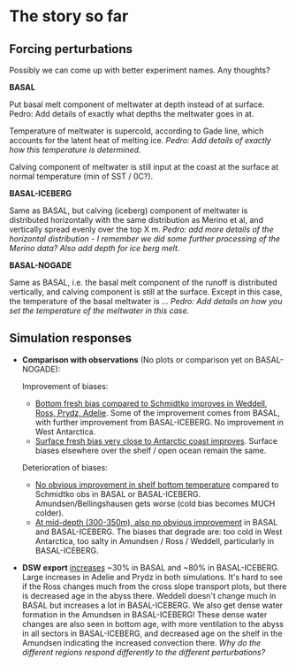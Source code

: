 # The story so far

## Forcing perturbations

Possibly we can come up with better experiment names. Any thoughts?

**BASAL**

Put basal melt component of meltwater at depth instead of at surface. Pedro: Add details of exactly what depths the meltwater goes in at.

Temperature of meltwater is supercold, according to Gade line, which accounts for the latent heat of melting ice. _Pedro: Add details of exactly how this temperature is determined._

Calving component of meltwater is still input at the coast at the surface at normal temperature (min of SST / 0C?).

**BASAL-ICEBERG**

Same as BASAL, but calving (iceberg) component of meltwater is distributed horizontally with the same distribution as Merino et al, and vertically spread evenly over the top X m. _Pedro: add more details of the horizontal distribution - I remember we did some further processing of the Merino data? Also add depth for ice berg melt._

**BASAL-NOGADE** 

Same as BASAL, i.e. the basal melt component of the runoff is distributed vertically, and calving component is still at the surface. Except in this case, the temperature of the basal meltwater is ... _Pedro: Add details on how you set the temperature of the meltwater in this case._

## Simulation responses

* **Comparison with observations** (No plots or comparison yet on BASAL-NOGADE):
  
  Improvement of biases:
  - [Bottom fresh bias compared to Schmidtko improves in Weddell, Ross, Prydz, Adelie](https://github.com/pedrocol/basal_mom5-collaborative-project/issues/63#issuecomment-1672354811). Some of the improvement comes from BASAL, with further improvement from BASAL-ICEBERG. No improvement in West Antarctica.
  - [Surface fresh bias very close to Antarctic coast improves](https://github.com/pedrocol/basal_mom5-collaborative-project/issues/63#issuecomment-1672376142). Surface biases elsewhere over the shelf / open ocean remain the same.
 
  Deterioration of biases:
  - [No obvious improvement in shelf bottom temperature](https://github.com/pedrocol/basal_mom5-collaborative-project/issues/63#issuecomment-1672352663) compared to Schmidtko obs in BASAL or BASAL-ICEBERG. Amundsen/Bellingshausen gets worse (cold bias becomes MUCH colder).
  - [At mid-depth (300-350m), also no obvious improvement](https://github.com/pedrocol/basal_mom5-collaborative-project/issues/63#issuecomment-1672383875) in BASAL and BASAL-ICEBERG. The biases that degrade are: too cold in West Antarctica, too salty in Amundsen / Ross / Weddell, particularly in BASAL-ICEBERG.

* **DSW export** [increases](https://github.com/pedrocol/basal_mom5-collaborative-project/issues/65#issuecomment-1679815469) ~30% in BASAL and ~80% in BASAL-ICEBERG. Large increases in Adelie and Prydz in both simulations. It's hard to see if the Ross changes much from the cross slope transport plots, but there is decreased age in the abyss there. Weddell doesn't change much in BASAL but increases a lot in BASAL-ICEBERG. We also get dense water formation in the Amundsen in BASAL-ICEBERG! These dense water changes are also seen in bottom age, with more ventilation to the abyss in all sectors in BASAL-ICEBERG, and decreased age on the shelf in the Amundsen indicating the increased convection there. _Why do the different regions respond differently to the different perturbations?_
